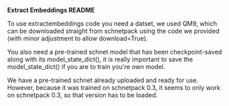 **Extract Embeddings README**


To use extractembeddings code you need a datset, we used QM9, which can be downloaded straight from schnetpack using the code we provided (with minor adjustment to allow download=True).

You also need a pre-trained schnet model that has been checkpoint-saved along with its model_state_dict(), it is really important to save the model_state_dict() if you are to train you're own model. 

We have a pre-trained schnet already uploaded and ready for use. However, because it was trained on schnetpack 0.3, it seems to only work on schnetpack 0.3, so that version has to be loaded.
